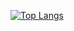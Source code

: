 [![Top Langs](https://github-readme-stats.vercel.app/api/top-langs/?username=TotallyNotRust&layout=compact&hide=MAKEFILE)](https://github.com/anuraghazra/github-readme-stats)
